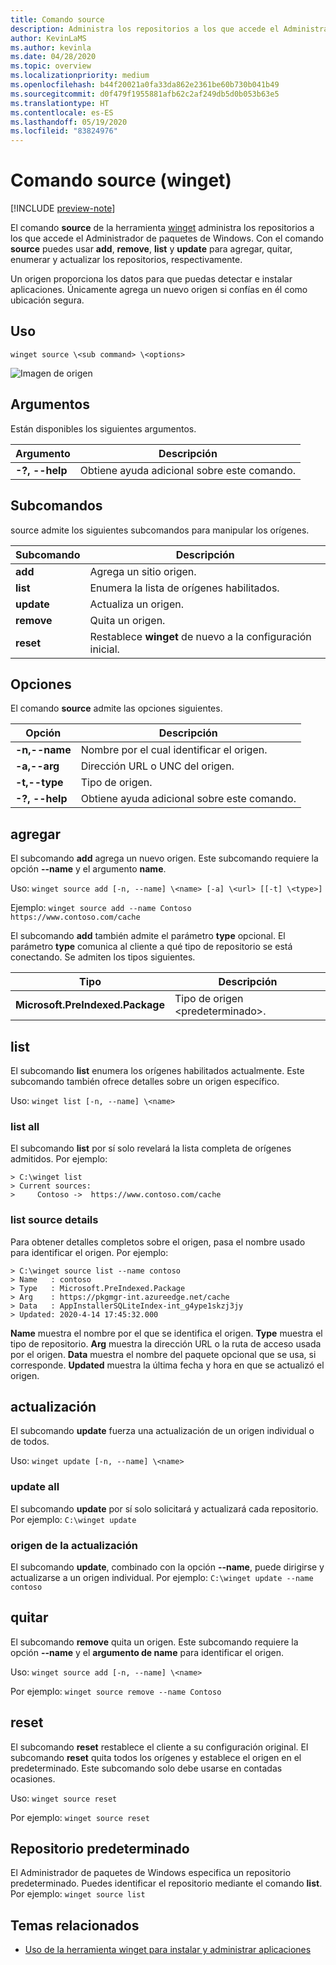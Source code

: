 ```yaml
---
title: Comando source
description: Administra los repositorios a los que accede el Administrador de paquetes de Windows.
author: KevinLaMS
ms.author: kevinla
ms.date: 04/28/2020
ms.topic: overview
ms.localizationpriority: medium
ms.openlocfilehash: b44f20021a0fa33da862e2361be60b730b041b49
ms.sourcegitcommit: d0f479f1955881afb62c2af249db5d0b053b63e5
ms.translationtype: HT
ms.contentlocale: es-ES
ms.lasthandoff: 05/19/2020
ms.locfileid: "83824976"
---
```

# <a name="source-command-winget"></a>Comando source (winget)

[!INCLUDE [preview-note](../../includes/package-manager-preview.md)]

El comando **source** de la herramienta [winget](index.md) administra los repositorios a los que accede el Administrador de paquetes de Windows. Con el comando **source** puedes usar **add**, **remove**, **list** y **update** para agregar, quitar, enumerar y actualizar los repositorios, respectivamente.

Un origen proporciona los datos para que puedas detectar e instalar aplicaciones. Únicamente agrega un nuevo origen si confías en él como ubicación segura.

## <a name="usage"></a>Uso

`winget source \<sub command> \<options>`

![Imagen de origen](images\source.png)

## <a name="arguments"></a>Argumentos

Están disponibles los siguientes argumentos.

| Argumento  | Descripción |
|--------------|-------------|
| **-?, --help** |  Obtiene ayuda adicional sobre este comando. |

## <a name="sub-commands"></a>Subcomandos

source admite los siguientes subcomandos para manipular los orígenes.

| Subcomando  | Descripción |
|--------------|-------------|
|  **add** |  Agrega un sitio origen. |
|  **list** | Enumera la lista de orígenes habilitados. |
|  **update** | Actualiza un origen. |
|  **remove** | Quita un origen. |
|  **reset** | Restablece **winget** de nuevo a la configuración inicial.  |

## <a name="options"></a>Opciones

El comando **source** admite las opciones siguientes.

| Opción  | Descripción |
|--------------|-------------|
|  **-n,--name** | Nombre por el cual identificar el origen. |
|  **-a,--arg** | Dirección URL o UNC del origen. |
|  **-t,--type** | Tipo de origen. |
| **-?, --help** |  Obtiene ayuda adicional sobre este comando. |

## <a name="add"></a>agregar

El subcomando **add** agrega un nuevo origen. Este subcomando requiere la opción **--name** y el argumento **name**.

Uso: `winget source add [-n, --name] \<name> [-a] \<url> [[-t] \<type>]`

Ejemplo: `winget source add --name Contoso  https://www.contoso.com/cache`

El subcomando **add** también admite el parámetro **type** opcional. El parámetro **type** comunica al cliente a qué tipo de repositorio se está conectando. Se admiten los tipos siguientes.

| Tipo  | Descripción |
|--------------|-------------|
| **Microsoft.PreIndexed.Package** | Tipo de origen \<predeterminado>. |

## <a name="list"></a>list

El subcomando **list** enumera los orígenes habilitados actualmente. Este subcomando también ofrece detalles sobre un origen específico.

Uso: `winget list [-n, --name] \<name>`

### <a name="list-all"></a>list all

El subcomando **list** por sí solo revelará la lista completa de orígenes admitidos. Por ejemplo:

```CMD
> C:\winget list
> Current sources:
>     Contoso ->  https://www.contoso.com/cache
```

### <a name="list-source-details"></a>list source details

Para obtener detalles completos sobre el origen, pasa el nombre usado para identificar el origen. Por ejemplo:

```CMD
> C:\winget source list --name contoso  
> Name   : contoso  
> Type   : Microsoft.PreIndexed.Package  
> Arg    : https://pkgmgr-int.azureedge.net/cache  
> Data   : AppInstallerSQLiteIndex-int_g4ype1skzj3jy  
> Updated: 2020-4-14 17:45:32.000
```

**Name** muestra el nombre por el que se identifica el origen.
**Type** muestra el tipo de repositorio.
**Arg** muestra la dirección URL o la ruta de acceso usada por el origen.
**Data** muestra el nombre del paquete opcional que se usa, si corresponde.
**Updated** muestra la última fecha y hora en que se actualizó el origen.

## <a name="update"></a>actualización

El subcomando **update** fuerza una actualización de un origen individual o de todos.

Uso: `winget update [-n, --name] \<name>`

### <a name="update-all"></a>update all

El subcomando **update** por sí solo solicitará y actualizará cada repositorio. Por ejemplo: `C:\winget update`

### <a name="update-source"></a>origen de la actualización

El subcomando **update**, combinado con la opción **--name**, puede dirigirse y actualizarse a un origen individual. Por ejemplo: `C:\winget update --name contoso`

## <a name="remove"></a>quitar

El subcomando **remove** quita un origen. Este subcomando requiere la opción **--name** y el **argumento de name** para identificar el origen.

Uso: `winget source add [-n, --name] \<name>`

Por ejemplo: `winget source remove --name Contoso`

## <a name="reset"></a>reset

El subcomando **reset** restablece el cliente a su configuración original. El subcomando **reset** quita todos los orígenes y establece el origen en el predeterminado. Este subcomando solo debe usarse en contadas ocasiones.

Uso: `winget source reset`

Por ejemplo: `winget source reset`

## <a name="default-repository"></a>Repositorio predeterminado

El Administrador de paquetes de Windows especifica un repositorio predeterminado. Puedes identificar el repositorio mediante el comando **list**. Por ejemplo: `winget source list`

## <a name="related-topics"></a>Temas relacionados

* [Uso de la herramienta winget para instalar y administrar aplicaciones](index.md)
